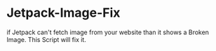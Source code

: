 # Jetpack-Image-Fix
if Jetpack can't fetch image from your website than it shows a Broken Image. This Script will fix it.

